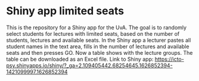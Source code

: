 # Shiny app limited seats

This is the repository for a Shiny app for the UvA. The goal is to randomly select students for lectures with limited seats, based on the number of students, lectures and available seats.
In the Shiny app a lecturer pastes all student names in the text area, fills in the number of lectures and available seats and then presses GO. Now a table shows with the lecture groups. The table can be downloaded as an Excel file.
Link to Shiny app: https://icto-psy.shinyapps.io/shiny/?_ga=2.109405442.68254645.1626852394-1421099997.1626852394
